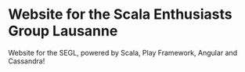 # Website for the Scala Enthusiasts Group Lausanne

Website for the SEGL, powered by Scala, Play Framework, Angular and Cassandra!

